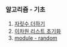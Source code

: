 ### 알고리즘 - 기초

1. [자릿수 더하기](https://github.com/SJ12896/TIL/blob/master/algorithm/%EA%B8%B0%EC%B4%88/1.md)
2. [이차원 리스트 초기화](https://github.com/SJ12896/TIL/blob/master/algorithm/%EA%B8%B0%EC%B4%88/2.md)
3. [module - random](https://github.com/SJ12896/TIL/blob/master/algorithm/%EA%B8%B0%EC%B4%88/3.md)